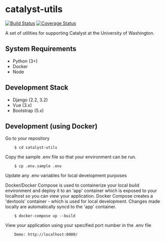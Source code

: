 # catalyst-utils

[![Build Status](https://github.com/uw-it-aca/catalyst-utils/workflows/Build%2C%20Test%20and%20Deploy/badge.svg?branch=main)](https://github.com/uw-it-aca/catalyst-utils/actions)
[![Coverage Status](https://coveralls.io/repos/github/uw-it-aca/catalyst-utils/badge.svg?branch=main)](https://coveralls.io/github/uw-it-aca/catalyst-utils?branch=main)

A set of utilities for supporting Catalyst at the University of Washington.

## System Requirements

- Python (3+)
- Docker
- Node

## Development Stack

- Django (2.2, 3.2)
- Vue (3.x)
- Bootstrap (5.x)

## Development (using Docker)

Go to your repository

        $ cd catalyst-utils

Copy the sample .env file so that your environment can be run.

        $ cp .env.sample .env

Update any .env variables for local development purposes

Docker/Docker Compose is used to containerize your local build environment and deploy it to an 'app' container which is exposed to your localhost so you can view your application. Docker Compose creates a 'devtools' container - which is used for local development. Changes made locally are automatically syncd to the 'app' container.

        $ docker-compose up --build

View your application using your specified port number in the .env file

        Demo: http://localhost:8000/
